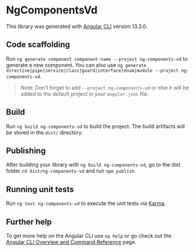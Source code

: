 # NgComponentsVd

This library was generated with [Angular CLI](https://github.com/angular/angular-cli) version 13.3.0.

## Code scaffolding

Run `ng generate component component-name --project ng-components-vd` to generate a new component. You can also use `ng generate directive|pipe|service|class|guard|interface|enum|module --project ng-components-vd`.
> Note: Don't forget to add `--project ng-components-vd` or else it will be added to the default project in your `angular.json` file. 

## Build

Run `ng build ng-components-vd` to build the project. The build artifacts will be stored in the `dist/` directory.

## Publishing

After building your library with `ng build ng-components-vd`, go to the dist folder `cd dist/ng-components-vd` and run `npm publish`.

## Running unit tests

Run `ng test ng-components-vd` to execute the unit tests via [Karma](https://karma-runner.github.io).

## Further help

To get more help on the Angular CLI use `ng help` or go check out the [Angular CLI Overview and Command Reference](https://angular.io/cli) page.
